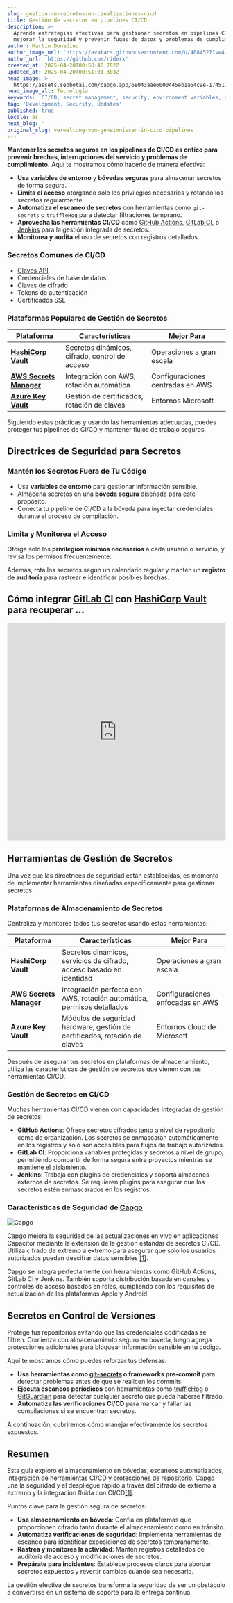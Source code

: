```yaml
---
slug: gestion-de-secretos-en-canalizaciones-cicd
title: Gestión de secretos en pipelines CI/CD
description: >-
  Aprende estrategias efectivas para gestionar secretos en pipelines CI/CD para
  mejorar la seguridad y prevenir fugas de datos y problemas de cumplimiento.
author: Martin Donadieu
author_image_url: 'https://avatars.githubusercontent.com/u/4084527?v=4'
author_url: 'https://github.com/riderx'
created_at: 2025-04-20T00:50:40.782Z
updated_at: 2025-04-20T00:51:01.303Z
head_image: >-
  https://assets.seobotai.com/capgo.app/68043aae6000445eb1a64c9e-1745110261303.jpg
head_image_alt: Tecnología
keywords: 'CI/CD, secret management, security, environment variables, automated scanning'
tag: 'Development, Security, Updates'
published: true
locale: es
next_blog: ''
original_slug: verwaltung-von-geheimnissen-in-cicd-pipelines
---
```

**Mantener los secretos seguros en los pipelines de CI/CD es crítico para prevenir brechas, interrupciones del servicio y problemas de cumplimiento.** Aquí te mostramos cómo hacerlo de manera efectiva:

-   **Usa variables de entorno** y **bóvedas seguras** para almacenar secretos de forma segura.
-   **Limita el acceso** otorgando solo los privilegios necesarios y rotando los secretos regularmente.
-   **Automatiza el escaneo de secretos** con herramientas como `git-secrets` o `truffleHog` para detectar filtraciones temprano.
-   **Aprovecha las herramientas CI/CD** como [GitHub Actions](https://docs.github.com/actions), [GitLab CI](https://docs.gitlab.com/ee/ci/), o [Jenkins](https://www.jenkins.io/) para la gestión integrada de secretos.
-   **Monitorea y audita** el uso de secretos con registros detallados.

### Secretos Comunes de CI/CD

-   [Claves API](https://capgo.app/docs/webapp/api-keys/)
-   Credenciales de base de datos
-   Claves de cifrado
-   Tokens de autenticación
-   Certificados SSL

### Plataformas Populares de Gestión de Secretos

| Plataforma | Características | Mejor Para |
| --- | --- | --- |
| **[HashiCorp Vault](https://www.hashicorp.com/products/vault)** | Secretos dinámicos, cifrado, control de acceso | Operaciones a gran escala |
| **[AWS Secrets Manager](https://docs.aws.amazon.com/secretsmanager/)** | Integración con AWS, rotación automática | Configuraciones centradas en AWS |
| **[Azure Key Vault](https://learn.microsoft.com/en-us/azure/key-vault/)** | Gestión de certificados, rotación de claves | Entornos Microsoft |

Siguiendo estas prácticas y usando las herramientas adecuadas, puedes proteger tus pipelines de CI/CD y mantener flujos de trabajo seguros.

## Directrices de Seguridad para Secretos

### Mantén los Secretos Fuera de Tu Código

-   Usa **variables de entorno** para gestionar información sensible.
-   Almacena secretos en una **bóveda segura** diseñada para este propósito.
-   Conecta tu pipeline de CI/CD a la bóveda para inyectar credenciales durante el proceso de compilación.

### Limita y Monitorea el Acceso

Otorga solo los **privilegios mínimos necesarios** a cada usuario o servicio, y revisa los permisos frecuentemente.

Además, rota los secretos según un calendario regular y mantén un **registro de auditoría** para rastrear e identificar posibles brechas.

## Cómo integrar [GitLab CI](https://docs.gitlab.com/ee/ci/) con [HashiCorp Vault](https://www.hashicorp.com/products/vault) para recuperar ...

<iframe src="https://www.youtube.com/embed/NsPcl4rqy9A" title="YouTube video player" frameborder="0" allow="accelerometer; autoplay; clipboard-write; encrypted-media; gyroscope; picture-in-picture; web-share" referrerpolicy="strict-origin-when-cross-origin" style="width: 100%; height: 500px;" allowfullscreen></iframe>

## Herramientas de Gestión de Secretos

Una vez que las directrices de seguridad están establecidas, es momento de implementar herramientas diseñadas específicamente para gestionar secretos.

### Plataformas de Almacenamiento de Secretos

Centraliza y monitorea todos tus secretos usando estas herramientas:

| Plataforma | Características | Mejor Para |
| --- | --- | --- |
| **HashiCorp Vault** | Secretos dinámicos, servicios de cifrado, acceso basado en identidad | Operaciones a gran escala |
| **AWS Secrets Manager** | Integración perfecta con AWS, rotación automática, permisos detallados | Configuraciones enfocadas en AWS |
| **Azure Key Vault** | Módulos de seguridad hardware, gestión de certificados, rotación de claves | Entornos cloud de Microsoft |

Después de asegurar tus secretos en plataformas de almacenamiento, utiliza las características de gestión de secretos que vienen con tus herramientas CI/CD.

### Gestión de Secretos en CI/CD

Muchas herramientas CI/CD vienen con capacidades integradas de gestión de secretos:

-   **GitHub Actions**: Ofrece secretos cifrados tanto a nivel de repositorio como de organización. Los secretos se enmascaran automáticamente en los registros y solo son accesibles para flujos de trabajo autorizados.
-   **GitLab CI**: Proporciona variables protegidas y secretos a nivel de grupo, permitiendo compartir de forma segura entre proyectos mientras se mantiene el aislamiento.
-   **Jenkins**: Trabaja con plugins de credenciales y soporta almacenes externos de secretos. Se requieren plugins para asegurar que los secretos estén enmascarados en los registros.

### Características de Seguridad de [Capgo](https://capgo.app/)

![Capgo](https://assets.seobotai.com/capgo.app/68043aae6000445eb1a64c9e/37a0fc028bf1f414683e8dee42eedfb0.jpg)

Capgo mejora la seguridad de las actualizaciones en vivo en aplicaciones Capacitor mediante la extensión de la gestión estándar de secretos CI/CD. Utiliza cifrado de extremo a extremo para asegurar que solo los usuarios autorizados puedan descifrar datos sensibles [\[1\]](https://capgo.app/).

Capgo se integra perfectamente con herramientas como GitHub Actions, GitLab CI y Jenkins. También soporta distribución basada en canales y controles de acceso basados en roles, cumpliendo con los requisitos de actualización de las plataformas Apple y Android.

## Secretos en Control de Versiones

Protege tus repositorios evitando que las credenciales codificadas se filtren. Comienza con almacenamiento seguro en bóveda, luego agrega protecciones adicionales para bloquear información sensible en tu código.

Aquí te mostramos cómo puedes reforzar tus defensas:

-   **Usa herramientas como [git-secrets](https://github.com/awslabs/git-secrets) o frameworks pre-commit** para detectar problemas antes de que se realicen los commits.
-   **Ejecuta escaneos periódicos** con herramientas como [truffleHog](https://github.com/trufflesecurity/trufflehog) o [GitGuardian](https://www.gitguardian.com/) para detectar cualquier secreto que pueda haberse filtrado.
-   **Automatiza las verificaciones CI/CD** para marcar y fallar las compilaciones si se encuentran secretos.

A continuación, cubriremos cómo manejar efectivamente los secretos expuestos.

## Resumen

Esta guía exploró el almacenamiento en bóvedas, escaneos automatizados, integración de herramientas CI/CD y protecciones de repositorio. Capgo une la seguridad y el despliegue rápido a través del cifrado de extremo a extremo y la integración fluida con CI/CD[\[1\]](https://capgo.app/).

Puntos clave para la gestión segura de secretos:

-   **Usa almacenamiento en bóveda**: Confía en plataformas que proporcionen cifrado tanto durante el almacenamiento como en tránsito.
-   **Automatiza verificaciones de seguridad**: Implementa herramientas de escaneo para identificar exposiciones de secretos tempranamente.
-   **Rastrea y monitorea la actividad**: Mantén registros detallados de auditoría de acceso y modificaciones de secretos.
-   **Prepárate para incidentes**: Establece procesos claros para abordar secretos expuestos y revertir cambios cuando sea necesario.

La gestión efectiva de secretos transforma la seguridad de ser un obstáculo a convertirse en un sistema de soporte para la entrega continua.
